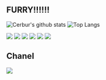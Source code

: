 ## FURRY!!!!!!

![Cerbur's github stats](https://github-readme-stats.vercel.app/api?username=Cerbur&show_icons=true&hide_border=true)
![Top Langs](https://github-readme-stats.vercel.app/api/top-langs/?username=Cerbur&layout=compact&hide_border=true)

[![](https://img.shields.io/badge/Windows-10-33aadd?style=flat-square&logo=windows&logoColor=6cf)]()
[![](https://img.shields.io/badge/macOS-HighSierra-33aadd?style=flat-square&logo=Apple&logoColor=6cf)]()
[![](https://img.shields.io/badge/Ubuntu-serveer-33aadd?style=flat-square&logo=Ubuntu&logoColor=6cf)]()
[![](https://img.shields.io/badge/Intellij%20IDEA-Ultimate-33aadd?style=flat-square&logo=Intellij-IDEA&logoColor=6cf)]()
[![](https://img.shields.io/badge/Java11-007396?style=flat-square&logo=java&logoColor=white)]()
[![](https://img.shields.io/badge/Golang-00add8?style=flat-square&logo=go&logoColor=white)]()

## Chanel
[![](https://img.shields.io/badge/bilibili-奶盖犬犬-1DA1F2?style=flat-square&logo=bilibili&logoColor=white)](https://space.bilibili.com/6059813)


<!--
**Cerbur/Cerbur** is a ✨ _special_ ✨ repository because its `README.md` (this file) appears on your GitHub profile.

Here are some ideas to get you started:

- 🔭 I’m currently working on ...
- 🌱 I’m currently learning ...
- 👯 I’m looking to collaborate on ...
- 🤔 I’m looking for help with ...
- 💬 Ask me about ...
- 📫 How to reach me: ...
- 😄 Pronouns: ...
- ⚡ Fun fact: ...
-->
